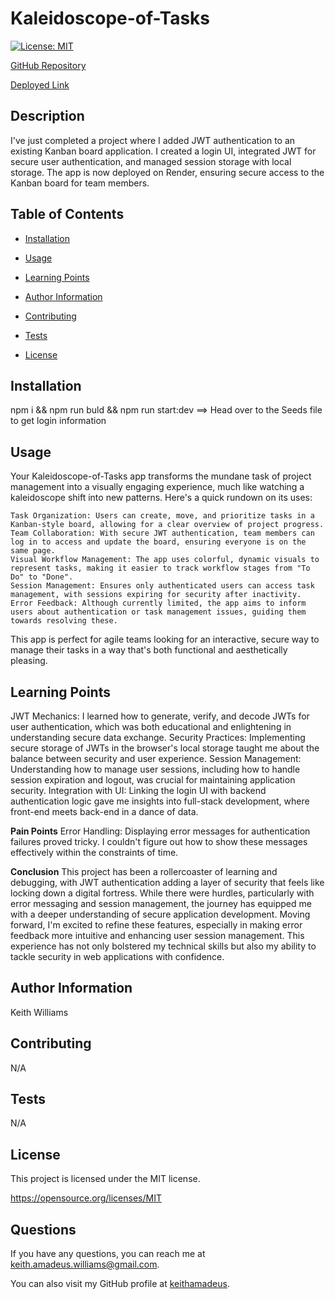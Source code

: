 # Kaleidoscope-of-Tasks

  

[![License: MIT](https://img.shields.io/badge/License-MIT-yellow.svg)](https://opensource.org/licenses/MIT)

  

[GitHub Repository](https://github.com/keithamadeus/Kaleidoscope-of-Tasks)

[Deployed Link](https://kaleidoscope-of-tasks.onrender.com/)

## Description
I've just completed a project where I added JWT authentication to an existing Kanban board application. I created a login UI, integrated JWT for secure user authentication, and managed session storage with local storage. The app is now deployed on Render, ensuring secure access to the Kanban board for team members. 
  

## Table of Contents

- [Installation](#installation)

- [Usage](#usage)

- [Learning Points](#learning-points)

- [Author Information](#author-information)

- [Contributing](#contributing)

- [Tests](#tests)

- [License](#license)

  

## Installation

npm i && npm run buld && npm run start:dev ==> Head over to the Seeds file to get login information

  

## Usage
Your Kaleidoscope-of-Tasks app transforms the mundane task of project management into a visually engaging experience, much like watching a kaleidoscope shift into new patterns. Here's a quick rundown on its uses:

    Task Organization: Users can create, move, and prioritize tasks in a Kanban-style board, allowing for a clear overview of project progress.
    Team Collaboration: With secure JWT authentication, team members can log in to access and update the board, ensuring everyone is on the same page.
    Visual Workflow Management: The app uses colorful, dynamic visuals to represent tasks, making it easier to track workflow stages from "To Do" to "Done".
    Session Management: Ensures only authenticated users can access task management, with sessions expiring for security after inactivity.
    Error Feedback: Although currently limited, the app aims to inform users about authentication or task management issues, guiding them towards resolving these.


This app is perfect for agile teams looking for an interactive, secure way to manage their tasks in a way that's both functional and aesthetically pleasing.

  

## Learning Points
JWT Mechanics: I learned how to generate, verify, and decode JWTs for user authentication, which was both educational and enlightening in understanding secure data exchange. 
Security Practices: Implementing secure storage of JWTs in the browser's local storage taught me about the balance between security and user experience.
Session Management: Understanding how to manage user sessions, including how to handle session expiration and logout, was crucial for maintaining application security.
Integration with UI: Linking the login UI with backend authentication logic gave me insights into full-stack development, where front-end meets back-end in a dance of data. 

**Pain Points** Error Handling: Displaying error messages for authentication failures proved tricky. I couldn't figure out how to show these messages effectively within the constraints of time. 

**Conclusion** 
This project has been a rollercoaster of learning and debugging, with JWT authentication adding a layer of security that feels like locking down a digital fortress. While there were hurdles, particularly with error messaging and session management, the journey has equipped me with a deeper understanding of secure application development. Moving forward, I'm excited to refine these features, especially in making error feedback more intuitive and enhancing user session management. This experience has not only bolstered my technical skills but also my ability to tackle security in web applications with confidence.
  

## Author Information

Keith Williams

  

## Contributing

N/A

## Tests

N/A

## License

This project is licensed under the MIT license.

https://opensource.org/licenses/MIT

  

## Questions

If you have any questions, you can reach me at keith.amadeus.williams@gmail.com.

You can also visit my GitHub profile at [keithamadeus](https://github.com/keithamadeus).